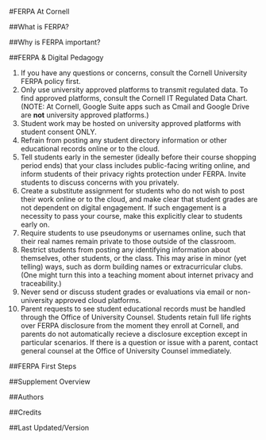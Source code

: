 #FERPA At Cornell

##What is FERPA?

##Why is FERPA important?

##FERPA & Digital Pedagogy

1. If you have any questions or concerns, consult the Cornell University FERPA policy first.
2. Only use university approved platforms to transmit regulated data. To find approved platforms, consult the Cornell IT Regulated Data Chart. (NOTE: At Cornell, Google Suite apps such as Cmail and Google Drive are **not** university approved platforms.)
3. Student work may be hosted on university approved platforms with student consent ONLY.
4. Refrain from posting any student directory information or other educational records online or to the cloud.
5. Tell students early in the semester (ideally before their course shopping period ends) that your class includes public-facing writing online, and inform students of their privacy rights protection under FERPA. Invite students to discuss concerns with you privately.  
6. Create a substitute assignment for students who do not wish to post their work online or to the cloud, and make clear that student grades are not dependent on digital engagement. If such engagement is a necessity to pass your course, make this explicitly clear to students early on.
7. Require students to use pseudonyms or usernames online, such that their real names remain private to those outside of the classroom. 
8. Restrict students from posting any identifying information about themselves, other students, or the class. This may arise in minor (yet telling) ways, such as dorm building names or extracurricular clubs. (One might turn this into a teaching moment about internet privacy and traceability.)
9. Never send or discuss student grades or evaluations via email or non-university approved cloud platforms. 
10. Parent requests to see student educational records must be handled through the Office of University Counsel. Students retain full life rights over FERPA disclosure from the moment they enroll at Cornell, and parents do not automatically recieve a disclosure exception except in particular scenarios. If there is a question or issue with a parent, contact general counsel at the Office of University Counsel immediately. 

##FERPA First Steps

##Supplement Overview

##Authors

##Credits

##Last Updated/Version

